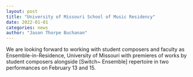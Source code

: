 ```yaml
---
layout: post
title: "University of Missouri School of Music Residency"
date: 2022-01-01
categories: news
author: "Jason Thorpe Buchanan"
---
```


We are looking forward to working with student composers and faculty as Ensemble-in-Residence, University of Missouri with premieres of works by student composers alongside [Switch~ Ensemble] repertoire in two performances on February 13 and 15.
